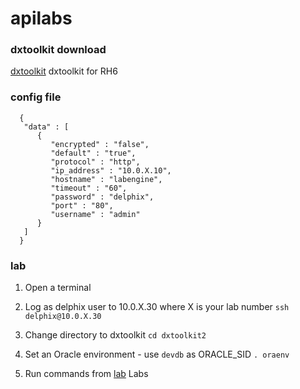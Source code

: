 # apilabs

### dxtoolkit download
[dxtoolkit](https://drive.google.com/file/d/17GYvj_-nLcNDdU1iCG2rQTuARczSi_QT/view?usp=sharing) dxtoolkit for RH6


### config file
  
```  
  {
   "data" : [
      {
         "encrypted" : "false",
         "default" : "true",
         "protocol" : "http",
         "ip_address" : "10.0.X.10",
         "hostname" : "labengine",
         "timeout" : "60",
         "password" : "delphix",
         "port" : "80",
         "username" : "admin"
      }
   ]
  }
```

### lab 

1. Open a terminal
2. Log as delphix user to 10.0.X.30 where X is your lab number
 `ssh delphix@10.0.X.30` 

3. Change directory to dxtoolkit 
  `cd dxtoolkit2`
4. Set an Oracle environment - use `devdb` as ORACLE_SID
   `. oraenv`
5. Run commands from [lab](lab.md) Labs


